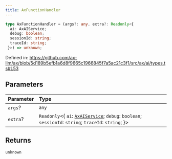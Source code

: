 ```yaml
---
title: AxFunctionHandler
---
```


```ts
type AxFunctionHandler = (args?: any, extra?: Readonly<{
  ai: AxAIService;
  debug: boolean;
  sessionId: string;
  traceId: string;
 }>) => unknown;
```

Defined in: https://github.com/ax-llm/ax/blob/5d189b5efb1a6d8f9665c1966845f7a5ac21c3f1/src/ax/ai/types.ts#L53

## Parameters

| Parameter | Type |
| :------ | :------ |
| `args`? | `any` |
| `extra`? | `Readonly`\<\{ `ai`: [`AxAIService`](/api/#03-apidocs/interfaceaxaiservice); `debug`: `boolean`; `sessionId`: `string`; `traceId`: `string`; \}\> |

## Returns

`unknown`
